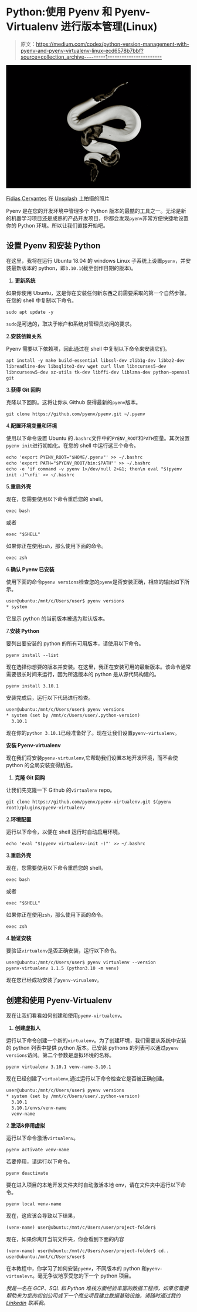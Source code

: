 # Python:使用 Pyenv 和 Pyenv-Virtualenv 进行版本管理(Linux)

> 原文：<https://medium.com/codex/python-version-management-with-pyenv-and-pyenv-virtualenv-linux-ecd6578b7bbf?source=collection_archive---------1----------------------->

![](img/70cfe600dfc3d5e8d856f21b6497da65.png)

[Fidias Cervantes](https://unsplash.com/@fidpad?utm_source=medium&utm_medium=referral) 在 [Unsplash](https://unsplash.com?utm_source=medium&utm_medium=referral) 上拍摄的照片

Pyenv 是在您的开发环境中管理多个 Python 版本的最酷的工具之一。无论是新的机器学习项目还是成熟的产品开发项目，你都会发现`pyenv`非常方便快捷地设置你的 Python 环境。所以让我们直接开始吧。

## 设置 Pyenv 和安装 Python

在这里，我将在运行 Ubuntu 18.04 的 windows Linux 子系统上设置`pyenv`，并安装最新版本的 python，即`3.10.1`(截至创作日期的版本)。

1.  **更新系统**

如果你使用 Ubuntu，这是你在安装任何新东西之前需要采取的第一个自然步骤。在您的 shell 中复制以下命令。

```
sudo apt update -y
```

`sudo`是可选的，取决于帐户和系统对管理员访问的要求。

2.**安装依赖关系**

Pyenv 需要以下依赖项，因此通过在 shell 中复制以下命令来安装它们。

```
apt install -y make build-essential libssl-dev zlib1g-dev libbz2-dev libreadline-dev libsqlite3-dev wget curl llvm libncurses5-dev libncursesw5-dev xz-utils tk-dev libffi-dev liblzma-dev python-openssl git
```

3.**获得 Git 回购**

克隆以下回购。这将让你从 Github 获得最新的`pyenv`版本。

```
git clone https://github.com/pyenv/pyenv.git ~/.pyenv
```

4.**配置环境变量和环境**

使用以下命令设置 Ubuntu 的`.bashrc`文件中的`PYENV_ROOT`和`PATH`变量。其次设置`pyenv init`进行初始化。在您的 shell 中运行这三个命令。

```
echo 'export PYENV_ROOT="$HOME/.pyenv"' >> ~/.bashrc 
echo 'export PATH="$PYENV_ROOT/bin:$PATH"' >> ~/.bashrc 
echo -e 'if command -v pyenv 1>/dev/null 2>&1; then\n eval "$(pyenv init -)"\nfi' >> ~/.bashrc
```

5.**重启外壳**

现在，您需要使用以下命令重启您的 shell。

```
exec bash
```

或者

```
exec "$SHELL"
```

如果你正在使用`zsh`，那么使用下面的命令。

```
exec zsh
```

6.**确认 Pyenv 已安装**

使用下面的命令`pyenv versions`检查您的`pyenv`是否安装正确，相应的输出如下所示。

```
user@ubuntu:/mnt/c/Users/user$ pyenv versions
* system
```

它显示 python 的当前版本被选为默认版本。

7.**安装 Python**

要列出要安装的 python 的所有可用版本，请使用以下命令。

```
pyenv install --list
```

现在选择你想要的版本并安装。在这里，我正在安装可用的最新版本。该命令通常需要很长时间来运行，因为所选版本的 python 是从源代码构建的。

```
pyenv install 3.10.1
```

安装完成后，运行以下代码进行检查。

```
user@ubuntu:/mnt/c/Users/user$ pyenv versions
* system (set by /mnt/c/Users/user/.python-version)
  3.10.1
```

现在你的`python 3.10.1`已经准备好了。现在让我们设置`pyenv-virtualenv`。

**安装 Pyenv-virtualenv**

现在我们将安装`pyenv-virtualenv`,它帮助我们设置本地开发环境，而不会使 python 的全局安装变得肮脏。

1.  **克隆 Git 回购**

让我们先克隆一下 Github 的`virtualenv` repo。

```
git clone https://github.com/pyenv/pyenv-virtualenv.git $(pyenv root)/plugins/pyenv-virtualenv
```

2.**环境配置**

运行以下命令，以便在 shell 运行时自动启用环境。

```
echo 'eval "$(pyenv virtualenv-init -)"' >> ~/.bashrc
```

3.**重启外壳**

现在，您需要使用以下命令重启您的 shell。

```
exec bash
```

或者

```
exec "$SHELL"
```

如果你正在使用`zsh`，那么使用下面的命令。

```
exec zsh
```

4.**验证安装**

要验证`virtualenv`是否正确安装，运行以下命令。

```
user@ubuntu:/mnt/c/Users/user$ pyenv virtualenv --version
pyenv-virtualenv 1.1.5 (python3.10 -m venv)
```

现在您已经成功安装了`pyenv-virualenv`。

## 创建和使用 Pyenv-Virtualenv

现在让我们看看如何创建和使用`pyenv-virtualenv`。

1.  **创建虚拟人**

运行以下命令创建一个新的`virtualenv`。为了创建环境，我们需要从系统中安装的 python 列表中提供 python 版本。已安装 pythons 的列表可以通过`pyenv versions`访问。第二个参数是虚拟环境的名称。

```
pyenv virtualenv 3.10.1 venv-name-3.10.1
```

现在已经创建了`virtualenv`,通过运行以下命令检查它是否被正确创建。

```
user@ubuntu:/mnt/c/Users/user$ pyenv versions
* system (set by /mnt/c/Users/user/.python-version)
  3.10.1
  3.10.1/envs/venv-name  
  venv-name
```

2.**激活&停用虚拟**

运行以下命令激活`virtualenv`。

```
pyenv activate venv-name
```

若要停用，请运行以下命令。

```
pyenv deactivate
```

要在进入项目的本地开发文件夹时自动激活本地 env，请在文件夹中运行以下命令。

```
pyenv local venv-name
```

现在，这应该会导致以下结果，

```
(venv-name) user@ubuntu:/mnt/c/Users/user/project-folder$
```

现在，如果你离开当前文件夹，你会看到下面的内容

```
(venv-name) user@ubuntu:/mnt/c/Users/user/project-folder$ cd..
user@ubuntu:/mnt/c/Users/user$
```

在本教程中，你学习了如何安装`pyenv`，不同版本的 python 和`pyenv-virtualevn`。毫无争议地享受您的下一个 python 项目。

*我是一名在 GCP、SQL 和 Python 堆栈方面经验丰富的数据工程师，如果您需要帮助来为您的初创公司或下一个商业项目建立数据基础设施，请随时通过我的* [*Linkedin*](https://www.linkedin.com/in/yuvrender-gill/) *联系我。*